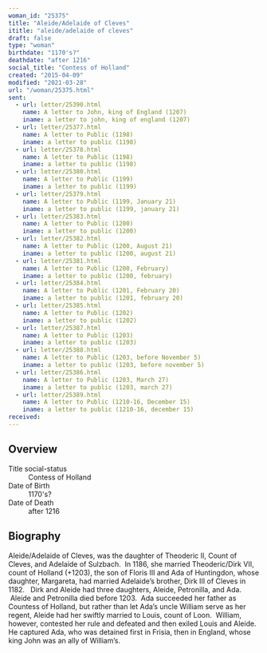 ```yaml
---
woman_id: "25375"
title: "Aleide/Adelaide of Cleves"
ititle: "aleide/adelaide of cleves"
draft: false
type: "woman"
birthdate: "1170's?"
deathdate: "after 1216"
social_title: "Contess of Holland"
created: "2015-04-09"
modified: "2021-03-28"
url: "/woman/25375.html"
sent:
  - url: letter/25390.html
    name: A letter to John, king of England (1207)
    iname: a letter to john, king of england (1207)
  - url: letter/25377.html
    name: A letter to Public (1198)
    iname: a letter to public (1198)
  - url: letter/25378.html
    name: A letter to Public (1198)
    iname: a letter to public (1198)
  - url: letter/25380.html
    name: A letter to Public (1199)
    iname: a letter to public (1199)
  - url: letter/25379.html
    name: A letter to Public (1199, January 21)
    iname: a letter to public (1199, january 21)
  - url: letter/25383.html
    name: A letter to Public (1200)
    iname: a letter to public (1200)
  - url: letter/25382.html
    name: A letter to Public (1200, August 21)
    iname: a letter to public (1200, august 21)
  - url: letter/25381.html
    name: A letter to Public (1200, February)
    iname: a letter to public (1200, february)
  - url: letter/25384.html
    name: A letter to Public (1201, February 20)
    iname: a letter to public (1201, february 20)
  - url: letter/25385.html
    name: A letter to Public (1202)
    iname: a letter to public (1202)
  - url: letter/25387.html
    name: A letter to Public (1203)
    iname: a letter to public (1203)
  - url: letter/25388.html
    name: A letter to Public (1203, before November 5)
    iname: a letter to public (1203, before november 5)
  - url: letter/25386.html
    name: A letter to Public (1203, March 27)
    iname: a letter to public (1203, march 27)
  - url: letter/25389.html
    name: A letter to Public (1210-16, December 15)
    iname: a letter to public (1210-16, december 15)
received:
---
```

<h2 class="mt-4">Overview</h2><dt>Title social-status</dt><dd>Contess of Holland</dd><dt>Date of Birth</dt><dd>1170's?</dd><dt>Date of Death</dt><dd>after 1216</dd><h2 class="mt-4">Biography</h2><p>Aleide/Adelaide of Cleves, was the daughter of Theoderic II, Count of Cleves, and Adelaide of Sulzbach.&nbsp; In 1186, she married Theoderic/Dirk VII, count of Holland (+1203), the son of Floris III and Ada of Huntingdon, whose daughter, Margareta, had married Adelaide’s brother, Dirk III of Cleves in 1182.&nbsp; &nbsp;Dirk and Aleide had three daughters, Aleide, Petronilla, and Ada. &nbsp;Aleide and Petronilla died before 1203.&nbsp; Ada succeeded her father as Countess of Holland, but rather than let Ada’s uncle William serve as her regent, Aleide had her swiftly married to Louis, count of Loon.&nbsp; William, however, contested her rule and defeated and then exiled Louis and Aleide.&nbsp; He captured Ada, who was detained first in Frisia, then in England, whose king John was an ally of William’s.&nbsp;&nbsp;</p>
